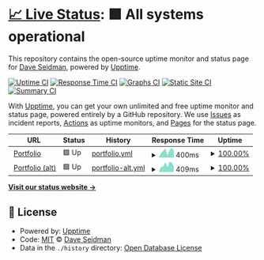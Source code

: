 # [📈 Live Status](https://DaveSeidman.github.io/upptime): <!--live status--> **🟩 All systems operational**

This repository contains the open-source uptime monitor and status page for [Dave Seidman](http://daveseidman.com), powered by [Upptime](https://github.com/upptime/upptime).

[![Uptime CI](https://github.com/DaveSeidman/upptime/workflows/Uptime%20CI/badge.svg)](https://github.com/DaveSeidman/upptime/actions?query=workflow%3A%22Uptime+CI%22)
[![Response Time CI](https://github.com/DaveSeidman/upptime/workflows/Response%20Time%20CI/badge.svg)](https://github.com/DaveSeidman/upptime/actions?query=workflow%3A%22Response+Time+CI%22)
[![Graphs CI](https://github.com/DaveSeidman/upptime/workflows/Graphs%20CI/badge.svg)](https://github.com/DaveSeidman/upptime/actions?query=workflow%3A%22Graphs+CI%22)
[![Static Site CI](https://github.com/DaveSeidman/upptime/workflows/Static%20Site%20CI/badge.svg)](https://github.com/DaveSeidman/upptime/actions?query=workflow%3A%22Static+Site+CI%22)
[![Summary CI](https://github.com/DaveSeidman/upptime/workflows/Summary%20CI/badge.svg)](https://github.com/DaveSeidman/upptime/actions?query=workflow%3A%22Summary+CI%22)

With [Upptime](https://upptime.js.org), you can get your own unlimited and free uptime monitor and status page, powered entirely by a GitHub repository. We use [Issues](https://github.com/DaveSeidman/upptime/issues) as incident reports, [Actions](https://github.com/DaveSeidman/upptime/actions) as uptime monitors, and [Pages](https://DaveSeidman.github.io/upptime) for the status page.

<!--start: status pages-->
<!-- This summary is generated by Upptime (https://github.com/upptime/upptime) -->
<!-- Do not edit this manually, your changes will be overwritten -->
<!-- prettier-ignore -->
| URL | Status | History | Response Time | Uptime |
| --- | ------ | ------- | ------------- | ------ |
| <img alt="" src="https://icons.duckduckgo.com/ip3/daveseidman.com.ico" height="13"> [Portfolio](https://daveseidman.com) | 🟩 Up | [portfolio.yml](https://github.com/DaveSeidman/upptime/commits/HEAD/history/portfolio.yml) | <details><summary><img alt="Response time graph" src="./graphs/portfolio/response-time-week.png" height="20"> 400ms</summary><br><a href="https://DaveSeidman.github.io/upptime/history/portfolio"><img alt="Response time 411" src="https://img.shields.io/endpoint?url=https%3A%2F%2Fraw.githubusercontent.com%2FDaveSeidman%2Fupptime%2FHEAD%2Fapi%2Fportfolio%2Fresponse-time.json"></a><br><a href="https://DaveSeidman.github.io/upptime/history/portfolio"><img alt="24-hour response time 361" src="https://img.shields.io/endpoint?url=https%3A%2F%2Fraw.githubusercontent.com%2FDaveSeidman%2Fupptime%2FHEAD%2Fapi%2Fportfolio%2Fresponse-time-day.json"></a><br><a href="https://DaveSeidman.github.io/upptime/history/portfolio"><img alt="7-day response time 400" src="https://img.shields.io/endpoint?url=https%3A%2F%2Fraw.githubusercontent.com%2FDaveSeidman%2Fupptime%2FHEAD%2Fapi%2Fportfolio%2Fresponse-time-week.json"></a><br><a href="https://DaveSeidman.github.io/upptime/history/portfolio"><img alt="30-day response time 411" src="https://img.shields.io/endpoint?url=https%3A%2F%2Fraw.githubusercontent.com%2FDaveSeidman%2Fupptime%2FHEAD%2Fapi%2Fportfolio%2Fresponse-time-month.json"></a><br><a href="https://DaveSeidman.github.io/upptime/history/portfolio"><img alt="1-year response time 411" src="https://img.shields.io/endpoint?url=https%3A%2F%2Fraw.githubusercontent.com%2FDaveSeidman%2Fupptime%2FHEAD%2Fapi%2Fportfolio%2Fresponse-time-year.json"></a></details> | <details><summary><a href="https://DaveSeidman.github.io/upptime/history/portfolio">100.00%</a></summary><a href="https://DaveSeidman.github.io/upptime/history/portfolio"><img alt="All-time uptime 100.00%" src="https://img.shields.io/endpoint?url=https%3A%2F%2Fraw.githubusercontent.com%2FDaveSeidman%2Fupptime%2FHEAD%2Fapi%2Fportfolio%2Fuptime.json"></a><br><a href="https://DaveSeidman.github.io/upptime/history/portfolio"><img alt="24-hour uptime 100.00%" src="https://img.shields.io/endpoint?url=https%3A%2F%2Fraw.githubusercontent.com%2FDaveSeidman%2Fupptime%2FHEAD%2Fapi%2Fportfolio%2Fuptime-day.json"></a><br><a href="https://DaveSeidman.github.io/upptime/history/portfolio"><img alt="7-day uptime 100.00%" src="https://img.shields.io/endpoint?url=https%3A%2F%2Fraw.githubusercontent.com%2FDaveSeidman%2Fupptime%2FHEAD%2Fapi%2Fportfolio%2Fuptime-week.json"></a><br><a href="https://DaveSeidman.github.io/upptime/history/portfolio"><img alt="30-day uptime 100.00%" src="https://img.shields.io/endpoint?url=https%3A%2F%2Fraw.githubusercontent.com%2FDaveSeidman%2Fupptime%2FHEAD%2Fapi%2Fportfolio%2Fuptime-month.json"></a><br><a href="https://DaveSeidman.github.io/upptime/history/portfolio"><img alt="1-year uptime 100.00%" src="https://img.shields.io/endpoint?url=https%3A%2F%2Fraw.githubusercontent.com%2FDaveSeidman%2Fupptime%2FHEAD%2Fapi%2Fportfolio%2Fuptime-year.json"></a></details>
| <img alt="" src="https://icons.duckduckgo.com/ip3/davexr.com.ico" height="13"> [Portfolio (alt)](https://davexr.com) | 🟩 Up | [portfolio-alt.yml](https://github.com/DaveSeidman/upptime/commits/HEAD/history/portfolio-alt.yml) | <details><summary><img alt="Response time graph" src="./graphs/portfolio-alt/response-time-week.png" height="20"> 409ms</summary><br><a href="https://DaveSeidman.github.io/upptime/history/portfolio-alt"><img alt="Response time 404" src="https://img.shields.io/endpoint?url=https%3A%2F%2Fraw.githubusercontent.com%2FDaveSeidman%2Fupptime%2FHEAD%2Fapi%2Fportfolio-alt%2Fresponse-time.json"></a><br><a href="https://DaveSeidman.github.io/upptime/history/portfolio-alt"><img alt="24-hour response time 219" src="https://img.shields.io/endpoint?url=https%3A%2F%2Fraw.githubusercontent.com%2FDaveSeidman%2Fupptime%2FHEAD%2Fapi%2Fportfolio-alt%2Fresponse-time-day.json"></a><br><a href="https://DaveSeidman.github.io/upptime/history/portfolio-alt"><img alt="7-day response time 409" src="https://img.shields.io/endpoint?url=https%3A%2F%2Fraw.githubusercontent.com%2FDaveSeidman%2Fupptime%2FHEAD%2Fapi%2Fportfolio-alt%2Fresponse-time-week.json"></a><br><a href="https://DaveSeidman.github.io/upptime/history/portfolio-alt"><img alt="30-day response time 404" src="https://img.shields.io/endpoint?url=https%3A%2F%2Fraw.githubusercontent.com%2FDaveSeidman%2Fupptime%2FHEAD%2Fapi%2Fportfolio-alt%2Fresponse-time-month.json"></a><br><a href="https://DaveSeidman.github.io/upptime/history/portfolio-alt"><img alt="1-year response time 404" src="https://img.shields.io/endpoint?url=https%3A%2F%2Fraw.githubusercontent.com%2FDaveSeidman%2Fupptime%2FHEAD%2Fapi%2Fportfolio-alt%2Fresponse-time-year.json"></a></details> | <details><summary><a href="https://DaveSeidman.github.io/upptime/history/portfolio-alt">100.00%</a></summary><a href="https://DaveSeidman.github.io/upptime/history/portfolio-alt"><img alt="All-time uptime 100.00%" src="https://img.shields.io/endpoint?url=https%3A%2F%2Fraw.githubusercontent.com%2FDaveSeidman%2Fupptime%2FHEAD%2Fapi%2Fportfolio-alt%2Fuptime.json"></a><br><a href="https://DaveSeidman.github.io/upptime/history/portfolio-alt"><img alt="24-hour uptime 100.00%" src="https://img.shields.io/endpoint?url=https%3A%2F%2Fraw.githubusercontent.com%2FDaveSeidman%2Fupptime%2FHEAD%2Fapi%2Fportfolio-alt%2Fuptime-day.json"></a><br><a href="https://DaveSeidman.github.io/upptime/history/portfolio-alt"><img alt="7-day uptime 100.00%" src="https://img.shields.io/endpoint?url=https%3A%2F%2Fraw.githubusercontent.com%2FDaveSeidman%2Fupptime%2FHEAD%2Fapi%2Fportfolio-alt%2Fuptime-week.json"></a><br><a href="https://DaveSeidman.github.io/upptime/history/portfolio-alt"><img alt="30-day uptime 100.00%" src="https://img.shields.io/endpoint?url=https%3A%2F%2Fraw.githubusercontent.com%2FDaveSeidman%2Fupptime%2FHEAD%2Fapi%2Fportfolio-alt%2Fuptime-month.json"></a><br><a href="https://DaveSeidman.github.io/upptime/history/portfolio-alt"><img alt="1-year uptime 100.00%" src="https://img.shields.io/endpoint?url=https%3A%2F%2Fraw.githubusercontent.com%2FDaveSeidman%2Fupptime%2FHEAD%2Fapi%2Fportfolio-alt%2Fuptime-year.json"></a></details>

<!--end: status pages-->

[**Visit our status website →**](https://DaveSeidman.github.io/upptime)

## 📄 License

- Powered by: [Upptime](https://github.com/upptime/upptime)
- Code: [MIT](./LICENSE) © [Dave Seidman](http://daveseidman.com)
- Data in the `./history` directory: [Open Database License](https://opendatacommons.org/licenses/odbl/1-0/)
